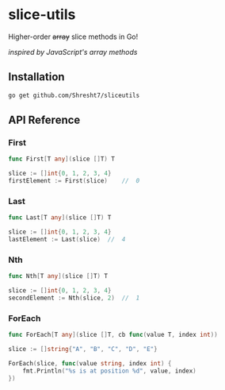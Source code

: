 # slice-utils

Higher-order ~~array~~ slice methods in Go!

_inspired by JavaScript's array methods_

## Installation

```sh
go get github.com/Shresht7/sliceutils
```

## API Reference

### First

```go
func First[T any](slice []T) T
```

```go
slice := []int{0, 1, 2, 3, 4}
firstElement := First(slice)    //  0
```

### Last

```go
func Last[T any](slice []T) T
```

```go
slice := []int{0, 1, 2, 3, 4}
lastElement := Last(slice)  //  4
```

### Nth

```go
func Nth[T any](slice []T) T
```

```go
slice := []int{0, 1, 2, 3, 4}
secondElement := Nth(slice, 2)  //  1
```

### ForEach

```go
func ForEach[T any](slice []T, cb func(value T, index int))
```

```go
slice := []string{"A", "B", "C", "D", "E"}

ForEach(slice, func(value string, index int) {
    fmt.Println("%s is at position %d", value, index)
})
```
